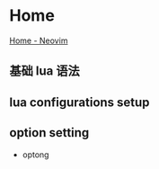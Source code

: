 # Home
[Home - Neovim](https://neovim.io/)

## 基础 lua 语法
## lua configurations setup

## option setting

- optong 
